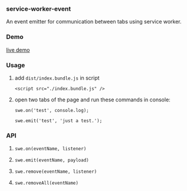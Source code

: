 ### service-worker-event

An event emitter for communication between tabs using service worker.


### Demo

[live demo](https://gyteng.github.io/service-worker-event/)
### Usage

1. add `dist/index.bundle.js` in script

    ```
    <script src="./index.bundle.js" />
    ```

2. open two tabs of the page and run these commands in console:

    ```
    swe.on('test', console.log);
    ```

    ```
    swe.emit('test', 'just a test.');
    ```

### API

1. `swe.on(eventName, listener)`

2. `swe.emit(eventName, payload)`

3. `swe.remove(eventName, listener)`

4. `swe.removeAll(eventName)`
